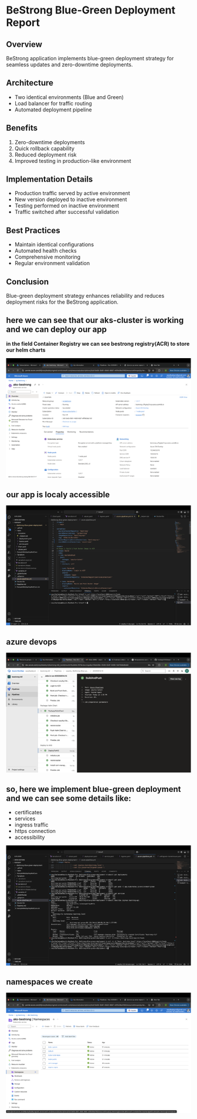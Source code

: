 # BeStrong Blue-Green Deployment Report

## Overview
BeStrong application implements blue-green deployment strategy for seamless updates and zero-downtime deployments.

## Architecture
- Two identical environments (Blue and Green)
- Load balancer for traffic routing
- Automated deployment pipeline

## Benefits
1. Zero-downtime deployments
2. Quick rollback capability
3. Reduced deployment risk
4. Improved testing in production-like environment

## Implementation Details
- Production traffic served by active environment
- New version deployed to inactive environment
- Testing performed on inactive environment
- Traffic switched after successful validation

## Best Practices
- Maintain identical configurations
- Automated health checks
- Comprehensive monitoring
- Regular environment validation

## Conclusion
Blue-green deployment strategy enhances reliability and reduces deployment risks for the BeStrong application.


## here we can see that our aks-cluster is working and we can deploy our app

**in the field Container Registry we can see bestrong registry(ACR) to store our helm charts**

![Моє фото](./images/aks-cluster.png)

## our app is localy accessible 

![Моє фото](./images/localaccess.png)

## azure devops

![Моє фото](./images/azdev.png)

## so, here we implement blue-green deployment and we can see some details like:

- certificates 
- services
- ingress traffic
- https connection
- accessibility

![Моє фото](./images/all.png)


## namespaces we create

![Моє фото](./images/np.png)



